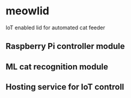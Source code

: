 # meowlid
IoT enabled lid for automated cat feeder
## Raspberry Pi controller module
## ML cat recognition module
## Hosting service for IoT controll
